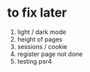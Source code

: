 # to fix later

1. light / dark mode
2. height of pages
3. sessions / cookie
4. register page not done
5. testing psr4
